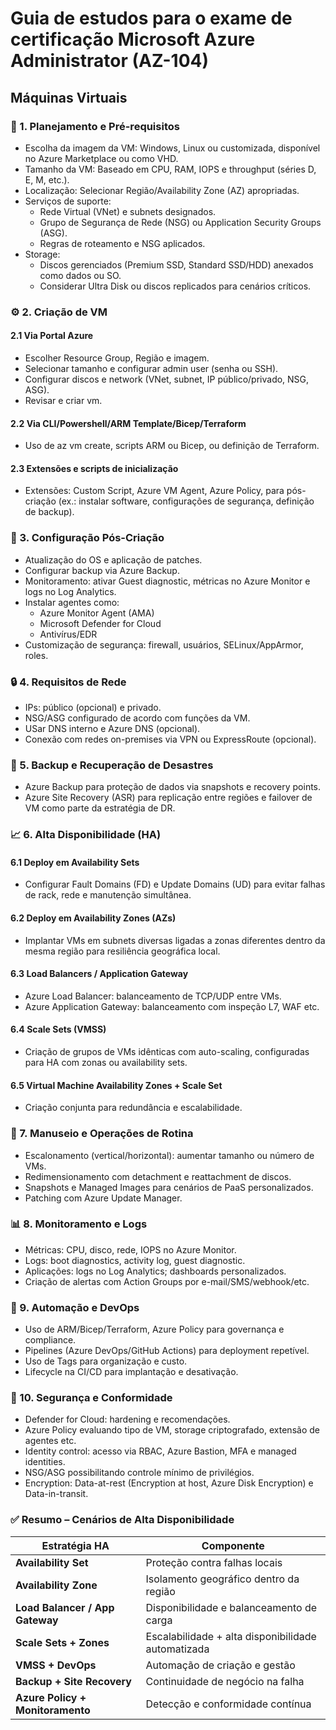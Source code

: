 # Guia de estudos para o exame de certificação Microsoft Azure Administrator (AZ-104)

## Máquinas Virtuais
### 🧱 1. Planejamento e Pré-requisitos
- Escolha da imagem da VM: Windows, Linux ou customizada, disponível no Azure Marketplace ou como VHD.
- Tamanho da VM: Baseado em CPU, RAM, IOPS e throughput (séries D, E, M, etc.).
- Localização: Selecionar Região/Availability Zone (AZ) apropriadas.
- Serviços de suporte:
  - Rede Virtual (VNet) e subnets designados.
  - Grupo de Segurança de Rede (NSG) ou Application Security Groups (ASG).
  - Regras de roteamento e NSG aplicados.
- Storage:
  - Discos gerenciados (Premium SSD, Standard SSD/HDD) anexados como dados ou SO.
  - Considerar Ultra Disk ou discos replicados para cenários críticos.

### ⚙️ 2. Criação de VM
#### 2.1 Via Portal Azure
- Escolher Resource Group, Região e imagem.
- Selecionar tamanho e configurar admin user (senha ou SSH).
- Configurar discos e network (VNet, subnet, IP público/privado, NSG, ASG).
- Revisar e criar vm.

#### 2.2 Via CLI/Powershell/ARM Template/Bicep/Terraform
- Uso de az vm create, scripts ARM ou Bicep, ou definição de Terraform.

#### 2.3 Extensões e scripts de inicialização
- Extensões: Custom Script, Azure VM Agent, Azure Policy, para pós-criação (ex.: instalar software, configurações de segurança, definição de backup).

### 🧩 3. Configuração Pós-Criação
- Atualização do OS e aplicação de patches.
- Configurar backup via Azure Backup.
- Monitoramento: ativar Guest diagnostic, métricas no Azure Monitor e logs no Log Analytics.
- Instalar agentes como:
  - Azure Monitor Agent (AMA)
  - Microsoft Defender for Cloud
  - Antivírus/EDR
- Customização de segurança: firewall, usuários, SELinux/AppArmor, roles.

### 🔒 4. Requisitos de Rede
- IPs: público (opcional) e privado.
- NSG/ASG configurado de acordo com funções da VM.
- USar DNS interno e Azure DNS (opcional).
- Conexão com redes on-premises via VPN ou ExpressRoute (opcional).

### 🔄 5. Backup e Recuperação de Desastres
- Azure Backup para proteção de dados via snapshots e recovery points.
- Azure Site Recovery (ASR) para replicação entre regiões e failover de VM como parte da estratégia de DR.

### 📈 6. Alta Disponibilidade (HA)
#### 6.1 Deploy em Availability Sets
- Configurar Fault Domains (FD) e Update Domains (UD) para evitar falhas de rack, rede e manutenção simultânea.

#### 6.2 Deploy em Availability Zones (AZs)
- Implantar VMs em subnets diversas ligadas a zonas diferentes dentro da mesma região para resiliência geográfica local.

#### 6.3 Load Balancers / Application Gateway
- Azure Load Balancer: balanceamento de TCP/UDP entre VMs.
- Azure Application Gateway: balanceamento com inspeção L7, WAF etc.

#### 6.4 Scale Sets (VMSS)
- Criação de grupos de VMs idênticas com auto-scaling, configuradas para HA com zonas ou availability sets.

#### 6.5 Virtual Machine Availability Zones + Scale Set
- Criação conjunta para redundância e escalabilidade.

### 🧾 7. Manuseio e Operações de Rotina
- Escalonamento (vertical/horizontal): aumentar tamanho ou número de VMs.
- Redimensionamento com detachment e reattachment de discos.
- Snapshots e Managed Images para cenários de PaaS personalizados.
- Patching com Azure Update Manager.

### 📊 8. Monitoramento e Logs
- Métricas: CPU, disco, rede, IOPS no Azure Monitor.
- Logs: boot diagnostics, activity log, guest diagnostic.
- Aplicações: logs no Log Analytics; dashboards personalizados.
- Criação de alertas com Action Groups por e-mail/SMS/webhook/etc.

### 🔌 9. Automação e DevOps
- Uso de ARM/Bicep/Terraform, Azure Policy para governança e compliance.
- Pipelines (Azure DevOps/GitHub Actions) para deployment repetível.
- Uso de Tags para organização e custo.
- Lifecycle na CI/CD para implantação e desativação.

### 🧰 10. Segurança e Conformidade
- Defender for Cloud: hardening e recomendações.
- Azure Policy evaluando tipo de VM, storage criptografado, extensão de agentes etc.
- Identity control: acesso via RBAC, Azure Bastion, MFA e managed identities.
- NSG/ASG possibilitando controle mínimo de privilégios.
- Encryption: Data-at-rest (Encryption at host, Azure Disk Encryption) e Data-in-transit.

### ✅ Resumo – Cenários de Alta Disponibilidade
| Estratégia HA                    | Componente                                         |
| -------------------------------- | -------------------------------------------------- |
| **Availability Set**             | Proteção contra falhas locais                      |
| **Availability Zone**            | Isolamento geográfico dentro da região             |
| **Load Balancer / App Gateway**  | Disponibilidade e balanceamento de carga           |
| **Scale Sets + Zones**           | Escalabilidade + alta disponibilidade automatizada |
| **VMSS + DevOps**                | Automação de criação e gestão                      |
| **Backup + Site Recovery**       | Continuidade de negócio na falha                   |
| **Azure Policy + Monitoramento** | Detecção e conformidade contínua                   |
